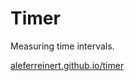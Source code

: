 # Timer

Measuring time intervals.

[aleferreinert.github.io/timer](https://aleferreinert.github.io/timer "aleferreinert.github.io/timer")
